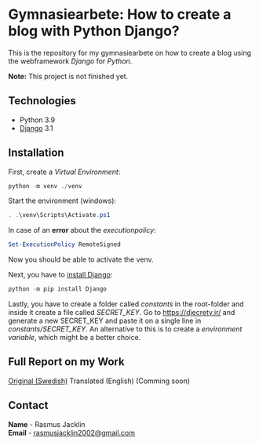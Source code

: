 # Gymnasiearbete: How to create a blog with Python Django?
This is the repository for my gymnasiearbete on how to create a blog using the webframework *Django* for *Python*.

**Note:** This project is not finished yet.

## Technologies
* Python 3.9
* [Django](https://www.djangoproject.com/) 3.1

## Installation
First, create a *Virtual Environment*:
```powershell
python -m venv ./venv
```
Start the environment (windows):
```powershell
. .\venv\Scripts\Activate.ps1
```
In case of an **error** about the *executionpolicy*:
```powershell
Set-ExecutionPolicy RemoteSigned
```
Now you should be able to activate the venv.

Next, you have to [install Django](https://docs.djangoproject.com/en/3.1/intro/install/):
```powershell
python -m pip install Django
```

Lastly, you have to create a folder called *constants* in the root-folder and inside it create a file called *SECRET_KEY*. Go to https://djecrety.ir/ and generate a new SECRET_KEY and paste it on a single line in *constants/SECRET_KEY*.
An alternative to this is to create a *environment variable*, which might be a better choice.

## Full Report on my Work
[Original (Swedish)](https://docs.google.com/document/d/13Ra1vYrSRzTljm7wMcN3h5smfmmkv7ZIt2tWqVAphm8/edit?usp=sharing)
Translated (English) (Comming soon)

## Contact
**Name** - Rasmus Jacklin\
**Email** - rasmusjacklin2002@gmail.com